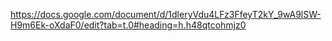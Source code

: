 https://docs.google.com/document/d/1dleryVdu4LFz3FfeyT2kY_9wA9lSW-H9m6Ek-oXdaF0/edit?tab=t.0#heading=h.h48qtcohmjz0


